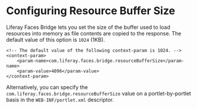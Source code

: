 # Configuring Resource Buffer Size [](id=configure-resource-buffer-size-liferay-portal-6-2-dev-guide-04-en)

Liferay Faces Bridge lets you set the size of the buffer used to load resources
into memory as file contents are copied to the response. The default value of
this option is `1024` (1KB). 

<!-- Is the code below from a web.xml? - Jim -->

    <!-- The default value of the following context-param is 1024. -->
    <context-param>
        <param-name>com.liferay.faces.bridge.resourceBufferSize</param-name>
        <param-value>4096</param-value>
    </context-param>

Alternatively, you can specify the `com.liferay.faces.bridge.resourceBufferSize`
value on a portlet-by-portlet basis in the `WEB-INF/portlet.xml` descriptor. 
